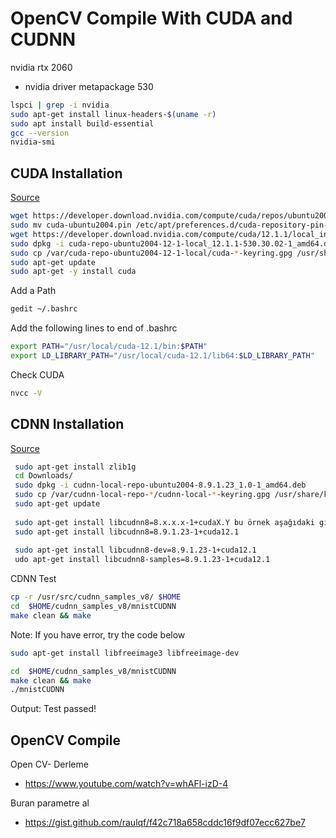 # OpenCV Compile With CUDA and CUDNN

nvidia rtx 2060 
- nvidia driver metapackage 530

```sh
lspci | grep -i nvidia
sudo apt-get install linux-headers-$(uname -r)
sudo apt install build-essential
gcc --version
nvidia-smi
```
## CUDA Installation
[Source](https://developer.nvidia.com/cuda-downloads)
```sh
wget https://developer.download.nvidia.com/compute/cuda/repos/ubuntu2004/x86_64/cuda-ubuntu2004.pin
sudo mv cuda-ubuntu2004.pin /etc/apt/preferences.d/cuda-repository-pin-600
wget https://developer.download.nvidia.com/compute/cuda/12.1.1/local_installers/cuda-repo-ubuntu2004-12-1-local_12.1.1-530.30.02-1_amd64.deb
sudo dpkg -i cuda-repo-ubuntu2004-12-1-local_12.1.1-530.30.02-1_amd64.deb
sudo cp /var/cuda-repo-ubuntu2004-12-1-local/cuda-*-keyring.gpg /usr/share/keyrings/
sudo apt-get update
sudo apt-get -y install cuda
```
Add a Path
```sh
gedit ~/.bashrc
```
Add the following lines to end of .bashrc
```sh
export PATH="/usr/local/cuda-12.1/bin:$PATH"
export LD_LIBRARY_PATH="/usr/local/cuda-12.1/lib64:$LD_LIBRARY_PATH"
```
Check CUDA
```sh
nvcc -V
```
## CDNN Installation
[Source](https://docs.nvidia.com/deeplearning/cudnn/install-guide/index.html)
```sh
 sudo apt-get install zlib1g
 cd Downloads/
 sudo dpkg -i cudnn-local-repo-ubuntu2004-8.9.1.23_1.0-1_amd64.deb
 sudo cp /var/cudnn-local-repo-*/cudnn-local-*-keyring.gpg /usr/share/keyrings/
 sudo apt-get update
   
 sudo apt-get install libcudnn8=8.x.x.x-1+cudaX.Y bu örnek aşağıdaki gibi yazılacak
 sudo apt-get install libcudnn8=8.9.1.23-1+cuda12.1
   
 sudo apt-get install libcudnn8-dev=8.9.1.23-1+cuda12.1
 udo apt-get install libcudnn8-samples=8.9.1.23-1+cuda12.1
 ```
CDNN Test
```sh
cp -r /usr/src/cudnn_samples_v8/ $HOME
cd  $HOME/cudnn_samples_v8/mnistCUDNN
make clean && make
```
Note: If you have error, try the code below
```sh
sudo apt-get install libfreeimage3 libfreeimage-dev
```
```sh
cd  $HOME/cudnn_samples_v8/mnistCUDNN
make clean && make
./mnistCUDNN
```
Output: Test passed!
   
## OpenCV Compile
Open CV- Derleme <br>
- https://www.youtube.com/watch?v=whAFl-izD-4

Buran parametre al<br>
- https://gist.github.com/raulqf/f42c718a658cddc16f9df07ecc627be7
